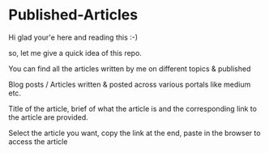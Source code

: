 # Published-Articles

Hi glad your'e here and reading this :-) 

so, let me give a quick idea of this repo.

You can find all the articles written by me on different topics & published 

Blog posts / Articles written &amp; posted across various portals like medium etc.

Title of the article, brief of what the article is and the corresponding link to the article are provided.

Select the article you want, copy the link at the end, paste in the browser to access the article 
